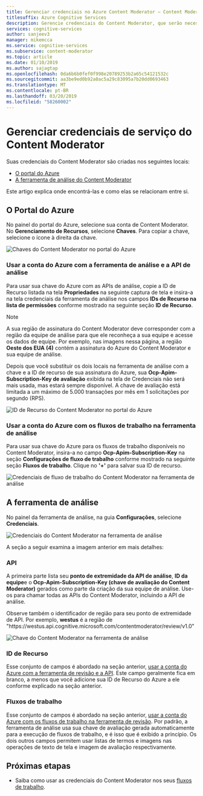 ```yaml
---
title: Gerenciar credenciais no Azure Content Moderator – Content Moderator
titlesuffix: Azure Cognitive Services
description: Gerencie credenciais do Content Moderator, que serão necessárias para usar as APIs.
services: cognitive-services
author: sanjeev3
manager: mikemcca
ms.service: cognitive-services
ms.subservice: content-moderator
ms.topic: article
ms.date: 01/10/2019
ms.author: sajagtap
ms.openlocfilehash: 0da6b6b0fef0f998e20789253b2a65c54121532c
ms.sourcegitcommit: aa3be9ed0b92a0ac5a29c83095a7b20dd0693463
ms.translationtype: MT
ms.contentlocale: pt-BR
ms.lasthandoff: 03/20/2019
ms.locfileid: "58260002"
---
```

# <a name="manage-content-moderator-service-credentials"></a>Gerenciar credenciais de serviço do Content Moderator

Suas credenciais do Content Moderator são criadas nos seguintes locais:

- [O portal do Azure](https://ms.portal.azure.com/#create/Microsoft.CognitiveServicesContentModerator)
- [A ferramenta de análise do Content Moderator](https://contentmoderator.cognitive.microsoft.com/)

Este artigo explica onde encontrá-las e como elas se relacionam entre si.

## <a name="the-azure-portal"></a>O Portal do Azure

No painel do portal do Azure, selecione sua conta de Content Moderator. No **Gerenciamento de Recursos**, selecione **Chaves**. Para copiar a chave, selecione o ícone à direita da chave.

![Chaves do Content Moderator no portal do Azure](images/credentials-azure-portal-keys.PNG)

### <a name="use-the-azure-account-with-the-review-tool-and-review-api"></a>Usar a conta do Azure com a ferramenta de análise e a API de análise
Para usar sua chave do Azure com as APIs de análise, copie a ID de Recurso listada na tela **Propriedades** na seguinte captura de tela e insira-a na tela credenciais da ferramenta de análise nos campos **IDs de Recurso na lista de permissões** conforme mostrado na seguinte seção **ID de Recurso**. 

> [!NOTE]
> A sua região de assinatura do Content Moderator deve corresponder com a região da equipe de análise para que ele reconheça a sua equipe e acesse os dados de equipe. Por exemplo, nas imagens nessa página, a região **Oeste dos EUA** **(4)** contém a assinatura do Azure do Content Moderator e sua equipe de análise.
>
> Depois que você substituir os dois locais na ferramenta de análise com a chave e a ID de recurso de sua assinatura do Azure, sua **Ocp-Apim-Subscription-Key de avaliação** exibida na tela de Credenciais não será mais usada, mas estará sempre disponível.
> A chave de avaliação está limitada a um máximo de 5.000 transações por mês em 1 solicitações por segundo (RPS).

![ID de Recurso do Content Moderator no portal do Azure](images/credentials-azure-portal-resourceid.PNG)

### <a name="use-the-azure-account-with-the-workflows-in-the-review-tool"></a>Usar a conta do Azure com os fluxos de trabalho na ferramenta de análise

Para usar sua chave do Azure para os fluxos de trabalho disponíveis no Content Moderator, insira-a no campo **Ocp-Apim-Subscription-Key** na seção **Configurações de fluxo de trabalho** conforme mostrado na seguinte seção **Fluxos de trabalho**. Clique no **'+'** para salvar sua ID de recurso.

![Credenciais de fluxo de trabalho do Content Moderator na ferramenta de análise](images/credentials-workflow.PNG)

## <a name="the-review-tool"></a>A ferramenta de análise

No painel da ferramenta de análise, na guia **Configurações**, selecione **Credenciais**.

![Credenciais do Content Moderator na ferramenta de análise](images/credentials-trial-resource-workflow.PNG)

A seção a seguir examina a imagem anterior em mais detalhes:

### <a name="api"></a>API

A primeira parte lista seu **ponto de extremidade da API de análise**, **ID da equipe**e o **Ocp-Apim-Subscription-Key (chave de avaliação do Content Moderator)** gerados como parte da criação da sua equipe de análise. Use-os para chamar todas as APIs do Content Moderator, incluindo a API de análise.

Observe também o identificador de região para seu ponto de extremidade de API. Por exemplo, **westus** é a região de "https:\//westus.api.cognitive.microsoft.com/contentmoderator/review/v1.0"

![Chave do Content Moderator na ferramenta de análise](images/credentials-trialkey.PNG)

### <a name="resource-id"></a>ID de Recurso

Esse conjunto de campos é abordado na seção anterior, [usar a conta do Azure com a ferramenta de revisão e a API](credentials.md#use-the-azure-account-with-the-review-tool-and-review-api). Este campo geralmente fica em branco, a menos que você adicione sua ID de Recurso do Azure a ele conforme explicado na seção anterior.

### <a name="workflows"></a>Fluxos de trabalho

Esse conjunto de campos é abordado na seção anterior, [usar a conta do Azure com os fluxos de trabalho na ferramenta de revisão](credentials.md#use-the-azure-account-with-the-workflows-in-the-review-tool). Por padrão, a ferramenta de análise usa sua chave de avaliação gerada automaticamente para a execução de fluxos de trabalho, e é isso que é exibido a princípio. Os dois outros campos permitem usar listas de termos e imagens nas operações de texto de tela e imagem de avaliação respectivamente.

## <a name="next-steps"></a>Próximas etapas

* Saiba como usar as credenciais do Content Moderator nos seus [fluxos de trabalho](workflows.md).
